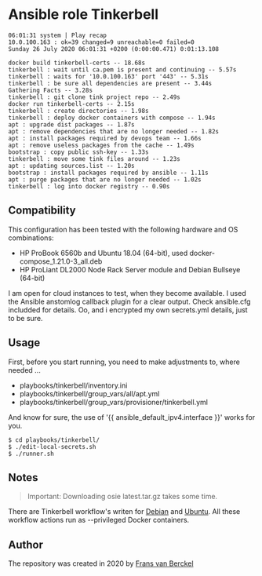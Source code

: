 # Ansible role Tinkerbell

```
06:01:31 system | Play recap
10.0.100.163 : ok=39 changed=9 unreachable=0 failed=0
Sunday 26 July 2020 06:01:31 +0200 (0:00:00.471) 0:01:13.108

docker build tinkerbell-certs -- 18.68s
tinkerbell : wait until ca.pem is present and continuing -- 5.57s
tinkerbell : waits for '10.0.100.163' port '443' -- 5.31s
tinkerbell : be sure all dependencies are present -- 3.44s
Gathering Facts -- 3.28s
tinkerbell : git clone tink project repo -- 2.49s
docker run tinkerbell-certs -- 2.15s
tinkerbell : create directories -- 1.98s
tinkerbell : deploy docker containers with compose -- 1.94s
apt : upgrade dist packages -- 1.87s
apt : remove dependencies that are no longer needed -- 1.82s
apt : install packages required by devops team -- 1.66s
apt : remove useless packages from the cache -- 1.49s
bootstrap : copy public ssh-key -- 1.33s
tinkerbell : move some tink files around -- 1.23s
apt : updating sources.list -- 1.20s
bootstrap : install packages required by ansible -- 1.11s
apt : purge packages that are no longer needed -- 1.02s
tinkerbell : log into docker registry -- 0.90s
```

## Compatibility

This configuration has been tested with the following hardware and OS combinations:

  - HP ProBook 6560b and Ubuntu 18.04 (64-bit), used docker-compose_1.21.0-3_all.deb
  - HP ProLiant DL2000 Node Rack Server module and Debian Bullseye (64-bit)

I am open for cloud instances to test, when they become available. I used the Ansible anstomlog callback plugin for a clear output. Check ansible.cfg includded for details. Oo, and i encrypted my own secrets.yml details, just to be sure.

## Usage

First, before you start running, you need to make adjustments to, where needed ...

- playbooks/tinkerbell/inventory.ini
- playbooks/tinkerbell/group_vars/all/apt.yml
- playbooks/tinkerbell/group_vars/provisioner/tinkerbell.yml

And know for sure, the use of '{{ ansible_default_ipv4.interface }}' works for you.

```
$ cd playbooks/tinkerbell/
$ ./edit-local-secrets.sh
$ ./runner.sh
```

## Notes

> Important: Downloading osie latest.tar.gz takes some time.

There are Tinkerbell workflow's writen for [Debian](https://github.com/fransvanberckel/debian-workflow) and [Ubuntu](https://github.com/fransvanberckel/ubuntu-workflow). All these workflow actions run as --privileged Docker containers.

## Author

The repository was created in 2020 by [Frans van Berckel](https://www.fransvanberckel.nl)
